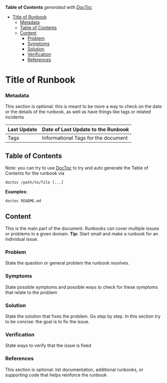 <!-- START doctoc generated TOC please keep comment here to allow auto update -->
<!-- DON'T EDIT THIS SECTION, INSTEAD RE-RUN doctoc TO UPDATE -->
**Table of Contents**  *generated with [DocToc](https://github.com/thlorenz/doctoc)*

- [Title of Runbook](#title-of-runbook)
    - [Metadata](#metadata)
  - [Table of Contents](#table-of-contents)
  - [Content](#content)
    - [Problem](#problem)
    - [Symptoms](#symptoms)
    - [Solution](#solution)
    - [Verification](#verification)
    - [References](#references)

<!-- END doctoc generated TOC please keep comment here to allow auto update -->

# Title of Runbook

### Metadata

This section is optional: this is meant to be more a way to check on the date or
the details of the runbook, as well as have things like tags or related
incidents

| Last Update | Date of Last Update to the Runbook  |
|-------------|-------------------------------------|
| Tags        | Informational Tags for the document |

## Table of Contents

Note: you can try to use [DocToc](https://github.com/thlorenz/doctoc) to try and
auto generate the Table of Contents for the runbook via

```shell
doctoc /path/to/file [...]
```

**Examples:**

```shell
doctoc README.md
```

## Content

This is the main part of the document. Runbooks can cover multiple issues or
problems in a given domain. **Tip:** Start small and make a runbook for an
individual issue.

### Problem

State the question or general problem the runbook resolves.

### Symptoms

State possible symptoms and possible ways to check for these symptoms that
relate to the problem

### Solution

State the solution that fixes the problem. Go step by step. In this section try
to be concise: the goal is to fix the issue.

### Verification

State ways to verify that the issue is fixed

### References

This section is optional: list documentation, additional runbooks, or supporting
code that helps reinforce the runbook